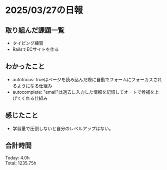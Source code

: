 # 2025/03/27の日報
## 取り組んだ課題一覧
* タイピング練習
*  RailsでECサイトを作る
## わかったこと
* autofocus: trueはページを読み込んだ際に自動でフォームにフォーカスされるようになる仕組み
* autocomplete: "email"は過去に入力した情報を記憶してオートで候補を上げてくれる仕組み
## 感じたこと
* 学習量で圧倒しないと自分のレベルアップはない。
##  合計時間 
Today: 4.0h<br>
Total: 1235.75h
